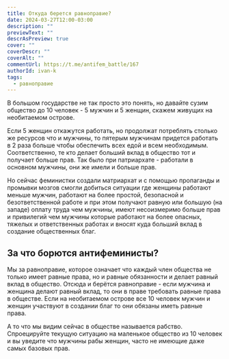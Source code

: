 ```yaml
---
title: Откуда берется равноправие?
date: 2024-03-27T12:00-03:00
description: ""
previewText: ""
descrAsPreview: true
cover: ""
coverDescr: ""
coverAlt: ""
commentUrl: https://t.me/antifem_battle/167
authorId: ivan-k
tags:
  - равноправие
---
```


В большом государстве не так просто это понять, но давайте сузим общество до 10 человек - 5 мужчин и 5 женщин, скажем живущих на необитаемом острове.

Если 5 женщин откажутся работать, но продолжат потреблять столько же ресурсов что и мужчины, то пятерым мужчинам придется работать в 2 раза больше чтобы обеспечить всех едой и всем необходимым. Соответственно, те кто делает больший вклад в общество тот и получает больше прав. Так было при патриархате - работали в основном мужчины, они же имели и больше прав.

Но сейчас феминистки создали матриархат и с помощью пропаганды и промывки мозгов смогли добиться ситуации где женщины работают меньше мужчин, работают на более простой, безопасной и безответственной работе и при этом получают равную или большую (на западе) оплату труда чем мужчины, имеют несоизмеримо больше прав и привилегий чем мужчины которые работают на более опасных, тяжелых и ответственных работах и вносят куда больший вклад в создание общественных благ.

## За что борются антифеминисты?

Мы за равноправие, которое означает что каждый член общества не только имеет равные права, но и равные обязанности и делает равный вклад в общество. Отсюда и берётся равноправие - если мужчина и женщина делают равный вклад, то они в праве требовать равные права в обществе. Если на необитаемом острове все 10 человек мужчин и женщин участвуют в создании благ то они обязаны иметь равные права.

А то что мы видим сейчас в обществе называется рабство. Спроецируйте текущую ситуацию на маленькое общество из 10 человек и вы уведите что мужчины рабы женщин, часто не имеющие даже самых базовых прав.
